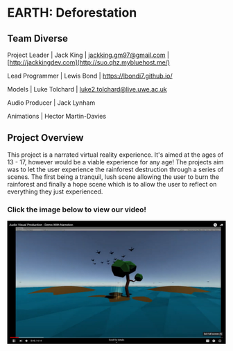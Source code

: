 # EARTH: Deforestation
## Team Diverse

Project Leader | Jack King | jackking.gm97@gmail.com | [http://jackkingdev.com](http://suo.qhz.mybluehost.me/)

Lead Programmer | Lewis Bond | https://lbondi7.github.io/

Models | Luke Tolchard | luke2.tolchard@live.uwe.ac.uk

Audio Producer | Jack Lynham 

Animations | Hector Martin-Davies 

## Project Overview
This project is a narrated virtual reality experience. It's aimed at the ages of 13 - 17, however would be a viable experience for any age! 
The projects aim was to let the user experience the rainforest destruction through a series of scenes. The first being a tranquil, lush scene
allowing the user to burn the rainforest and finally a hope scene which is to allow the user to reflect on everything they just experienced.


### Click the image below to view our video!
[![Watch the video](header.jpg)](https://youtu.be/5w7jlHQLG6Q)
